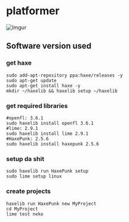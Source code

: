 # platformer

![Imgur](http://i.imgur.com/GZsHDiK.png)

## Software version used

### get haxe
```
sudo add-apt-repository ppa:haxe/releases -y
sudo apt-get update
sudo apt-get install haxe -y
mkdir ~/haxelib && haxelib setup ~/haxelib
```

### get required libraries
```
#openfl: 3.6.1
sudo haxelib install openfl 3.6.1
#lime: 2.9.1
sudo haxelib install lime 2.9.1
#HaxePunk: 2.5.6
sudo haxelib install haxepunk 2.5.6
```

### setup da shit
```
sudo haxelib run HaxePunk setup
sudo lime setup linux
```

### create projects
```
haxelib run HaxePunk new MyProject
cd MyProject
lime test neko
```
